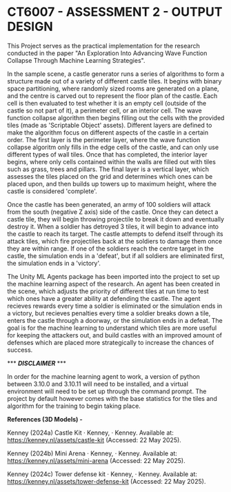 # CT6007 - ASSESSMENT 2 - OUTPUT DESIGN

This Project serves as the practical implementation for the research conducted in the paper "An Exploration Into Advancing Wave Function Collapse Through Machine Learning Strategies".

In the sample scene, a castle generator runs a series of algorithms to form a structure made out of a variety of different castle tiles. It begins with binary space partitioning, where randomly sized rooms are generated on a plane, and the centre is carved out to represent the floor plan of the castle. Each cell is then evaluated to test whether it is an empty cell (outside of the castle so not part of it), a perimeter cell, or an interior cell.
The wave function collapse algorithm then begins filling out the cells with the provided tiles (made as 'Scriptable Object' assets). Different layers are defined to make the algorithm focus on different aspects of the castle in a certain order. The first layer is the perimeter layer, where the wave function collapse algoritm only fills in the edge cells of the castle, and can only use different types of wall tiles. Once that has completed, the interior layer begins, where only cells contained within the walls are filled out with tiles such as grass, trees and pillars. The final layer is a vertical layer, which assesses the tiles placed on the grid and determines which ones can be placed upon, and then builds up towers up to maximum height, where the castle is considered 'complete'.

Once the castle has been generated, an army of 100 soldiers will attack from the south (negative Z axis) side of the castle. Once they can detect a castle tile, they will begin throwing projectile to break it down and eventually destroy it. When a soldier has detroyed 3 tiles, it will begin to advance into the castle to reach its target. The castle attempts to defend itself through its attack tiles, which fire projectiles back at the soldiers to damage them once they are within range. If one of the soldiers reach the centre target in the castle, the simulation ends in a 'defeat', but if all soldiers are eliminated first, the simulation ends in a 'victory'.

The Unity ML Agents package has been imported into the project to set up the machine learning aspect of the research. An agent has been created in the scene, which adjusts the priority of different tiles at run time to test which ones have a greater ability at defending the castle. The agent recieves rewards every time a soldier is eliminated or the simulation ends in a victory, but recieves penalties every time a soldier breaks down a tile, enters the castle through a doorway, or the simulation ends in a defeat. The goal is for the machine learning to understand which tiles are more useful for keeping the attackers out, and build castles with an improved amount of defenses which are placed more strategically to increase the chances of success.

*** *****DISCLAIMER***** ***

In order for the machine learning agent to work, a version of python between 3.10.0 and 3.10.11 will need to be installed, and a virtual environment will need to be set up through the command prompt. The project by default however comes with the base statistics for the tiles and algorithm for the training to begin taking place.

**References (3D Models) -**

Kenney (2024a) Castle Kit · Kenney, · Kenney. Available at: https://kenney.nl/assets/castle-kit (Accessed: 22 May 2025). 

Kenney (2024b) Mini Arena · Kenney, · Kenney. Available at: https://kenney.nl/assets/mini-arena (Accessed: 22 May 2025). 

Kenney (2024c) Tower defense kit · Kenney, · Kenney. Available at: https://kenney.nl/assets/tower-defense-kit (Accessed: 22 May 2025). 
